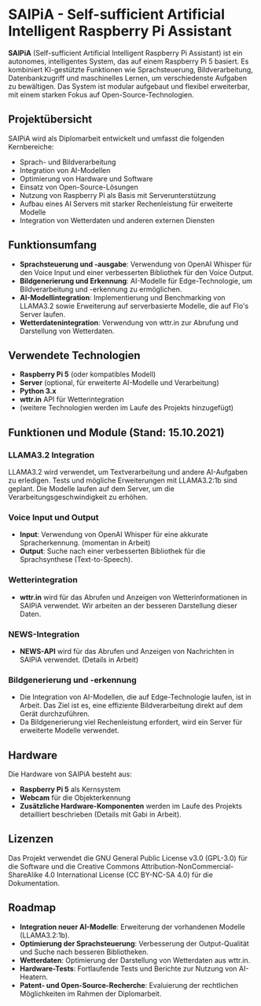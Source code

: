 # SAIPiA - Self-sufficient Artificial Intelligent Raspberry Pi Assistant

**SAIPiA** (Self-sufficient Artificial Intelligent Raspberry Pi Assistant) ist ein autonomes, intelligentes System, das auf einem Raspberry Pi 5 basiert. Es kombiniert KI-gestützte Funktionen wie Sprachsteuerung, Bildverarbeitung, Datenbankzugriff und maschinelles Lernen, um verschiedenste Aufgaben zu bewältigen. Das System ist modular aufgebaut und flexibel erweiterbar, mit einem starken Fokus auf Open-Source-Technologien.

## Projektübersicht

SAIPiA wird als Diplomarbeit entwickelt und umfasst die folgenden Kernbereiche:
- Sprach- und Bildverarbeitung
- Integration von AI-Modellen
- Optimierung von Hardware und Software
- Einsatz von Open-Source-Lösungen
- Nutzung von Raspberry Pi als Basis mit Serverunterstützung
- Aufbau eines AI Servers mit starker Rechenleistung für erweiterte Modelle
- Integration von Wetterdaten und anderen externen Diensten

## Funktionsumfang

- **Sprachsteuerung und -ausgabe**: Verwendung von OpenAI Whisper für den Voice Input und einer verbesserten Bibliothek für den Voice Output.
- **Bildgenerierung und Erkennung**: AI-Modelle für Edge-Technologie, um Bildverarbeitung und -erkennung zu ermöglichen.
- **AI-Modellintegration**: Implementierung und Benchmarking von LLAMA3.2 sowie Erweiterung auf serverbasierte Modelle, die auf Flo's Server laufen.
- **Wetterdatenintegration**: Verwendung von wttr.in zur Abrufung und Darstellung von Wetterdaten.


## Verwendete Technologien

- **Raspberry Pi 5** (oder kompatibles Modell)
- **Server** (optional, für erweiterte AI-Modelle und Verarbeitung)
- **Python 3.x**
- **wttr.in** API für Wetterintegration
- (weitere Technologien werden im Laufe des Projekts hinzugefügt)

## Funktionen und Module (Stand: 15.10.2021)

### LLAMA3.2 Integration
LLAMA3.2 wird verwendet, um Textverarbeitung und andere AI-Aufgaben zu erledigen. Tests und mögliche Erweiterungen mit LLAMA3.2:1b sind geplant. Die Modelle laufen auf dem Server, um die Verarbeitungsgeschwindigkeit zu erhöhen.

### Voice Input und Output
- **Input**: Verwendung von OpenAI Whisper für eine akkurate Spracherkennung. (momentan in Arbeit)
- **Output**: Suche nach einer verbesserten Bibliothek für die Sprachsynthese (Text-to-Speech).

### Wetterintegration
- **wttr.in** wird für das Abrufen und Anzeigen von Wetterinformationen in SAIPiA verwendet. Wir arbeiten an der besseren Darstellung dieser Daten.

### NEWS-Integration
- **NEWS-API** wird für das Abrufen und Anzeigen von Nachrichten in SAIPiA verwendet. (Details in Arbeit)

### Bildgenerierung und -erkennung
- Die Integration von AI-Modellen, die auf Edge-Technologie laufen, ist in Arbeit. Das Ziel ist es, eine effiziente Bildverarbeitung direkt auf dem Gerät durchzuführen.
- Da Bildgenerierung viel Rechenleistung erfordert, wird ein Server für erweiterte Modelle verwendet.

## Hardware

Die Hardware von SAIPiA besteht aus:
- **Raspberry Pi 5** als Kernsystem
- **Webcam** für die Objekterkennung
- **Zusätzliche Hardware-Komponenten** werden im Laufe des Projekts detailliert beschrieben (Details mit Gabi in Arbeit).

## Lizenzen

Das Projekt verwendet die GNU General Public License v3.0 (GPL-3.0) für die Software und die Creative Commons Attribution-NonCommercial-ShareAlike 4.0 International License (CC BY-NC-SA 4.0) für die Dokumentation.

## Roadmap

- **Integration neuer AI-Modelle**: Erweiterung der vorhandenen Modelle (LLAMA3.2:1b).
- **Optimierung der Sprachsteuerung**: Verbesserung der Output-Qualität und Suche nach besseren Bibliotheken.
- **Wetterdaten**: Optimierung der Darstellung von Wetterdaten aus wttr.in.
- **Hardware-Tests**: Fortlaufende Tests und Berichte zur Nutzung von AI-Heatern.
- **Patent- und Open-Source-Recherche**: Evaluierung der rechtlichen Möglichkeiten im Rahmen der Diplomarbeit.
